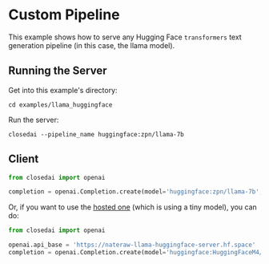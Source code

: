 # Custom Pipeline

This example shows how to serve any Hugging Face `transformers` text generation pipeline (in this case, the llama model).

## Running the Server

Get into this example's directory:

```
cd examples/llama_huggingface
```

Run the server:

```
closedai --pipeline_name huggingface:zpn/llama-7b
```

## Client

```python
from closedai import openai

completion = openai.Completion.create(model='huggingface:zpn/llama-7b', prompt='hi there, my name is')
```

Or, if you want to use the [hosted one](https://nateraw-llama-huggingface-server.hf.space) (which is using a tiny model), you can do:

```python
from closedai import openai

openai.api_base = 'https://nateraw-llama-huggingface-server.hf.space'
completion = openai.Completion.create(model='huggingface:HuggingFaceM4/tiny-random-LlamaForCausalLM', prompt='hi there, my name is')
```